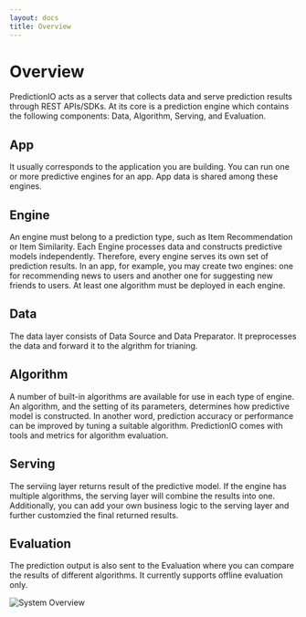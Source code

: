 ```yaml
---
layout: docs
title: Overview
---
```


# Overview

PredictionIO acts as a server that collects data and serve prediction results through REST APIs/SDKs. 
At its core is a prediction engine which contains the following components: Data, Algorithm, Serving, and Evaluation. 

## App

It usually corresponds to the application you are building. You can run one or more predictive engines for an app. App data is shared among these engines.

## Engine

An engine must belong to a prediction type, such as Item Recommendation or Item Similarity. Each Engine processes data and constructs predictive models independently. Therefore, every engine serves its own set of prediction results. In an app, for example, you may create two engines: one for recommending news to users and another one for suggesting new friends to users. At least one algorithm must be deployed in each engine.


## Data

The data layer consists of Data Source and Data Preparator. It preprocesses the data and forward it to the algrithm for trianing. 

## Algorithm

A number of built-in algorithms are available for use in each type of engine. An algorithm, and the setting of its parameters, determines how predictive model is constructed. In another word, prediction accuracy or performance can be improved by tuning a suitable algorithm. PredictionIO comes with tools and metrics for algorithm evaluation.

## Serving

The serviing layer returns result of the predictive model. If the engine has multiple algorithms, the serving layer will combine the results into one. Additionally, you can add your own business logic to the serving layer and further customzied the final returned results. 

## Evaluation

The prediction output is also sent to the Evaluation where you can compare the results of different algorithms. It currently supports offline evaluation only.  


![System Overview](/images/system-overview.png)
